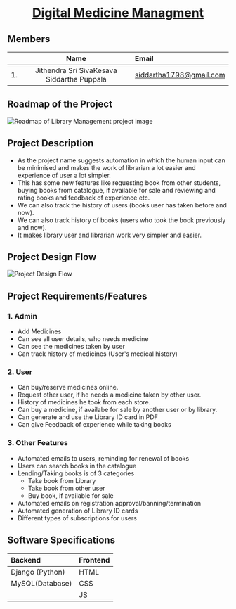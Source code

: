 <a href="https://jithendra1798.pythonanywhere.com/"><h1 align = "center">Digital Medicine Managment</h1></a>

## Members
||Name|Email|
|---:|:---:|:---|
|1.| Jithendra Sri SivaKesava Siddartha Puppala | <siddartha1798@gmail.com> |

## Roadmap of the Project
![Roadmap of Library Management project image](https://raw.githubusercontent.com/jithendra1798/SE-Project/main/assets/Library%20Roadmap.jpg)

## Project Description
* As the project name suggests automation in which the human input can be minimised and makes the work of librarian a lot easier and experience of user a lot simpler.
* This has some new features like requesting book from other students, buying books from catalogue, if available for sale and reviewing and rating books and feedback of experience etc.  
* We can also track the history of users (books user has taken before and now).  
* We can also track history of books (users who took the book previously and now).  
* It makes library user and librarian work very simpler and easier.  

## Project Design Flow
![Project Design Flow](https://github.com/jithendra1798/SE-Project/blob/main/assets/Project%20Design%20Flow.png)

## Project Requirements/Features

### 1. Admin
 * Add Medicines
 * Can see all user details, who needs medicine
 * Can see the medicines taken by user
 * Can track history of medicines (User's medical history)


### 2. User

- Can buy/reserve medicines online.
- Request other user, if he needs a medicine taken by other user.
- History of medicines he took from each store.
- Can buy a medicine, if availabe for sale by another user or by library.
- Can generate and use the Library ID card in PDF
- Can give Feedback of experience while taking books

### 3. Other Features
- Automated emails to users, reminding for renewal of books
- Users can search books in the catalogue
- Lending/Taking books is of 3 categories
    - Take book from Library
    - Take book from other user
    - Buy book, if available for sale
- Automated emails on registration approval/banning/termination
- Automated generation of Library ID cards
- Different types of subscriptions for users

## Software Specifications
|Backend|Frontend|
|:---|:---|
|Django (Python)|HTML|
MySQL(Database)|CSS|
|   |JS|
